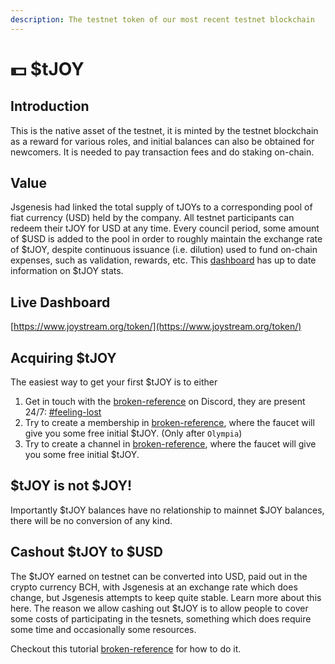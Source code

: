 ```yaml
---
description: The testnet token of our most recent testnet blockchain
---
```


# 💵 $tJOY

## Introduction

This is the native asset of the testnet, it is minted by the testnet blockchain as a reward for various roles, and initial balances can also be obtained for newcomers. It is needed to pay transaction fees and do staking on-chain.

## Value

Jsgenesis had linked the total supply of tJOYs to a corresponding pool of fiat currency (USD) held by the company. All testnet participants can redeem their tJOY for USD at any time. Every council period, some amount of $USD is added to the pool in order to roughly maintain the exchange rate of $tJOY, despite continuous issuance (i.e. dilution) used to fund on-chain expenses, such as validation, rewards, etc. This [dashboard](http://www.joystrem) has up to date information on $tJOY stats.

## Live Dashboard

[https://www.joystream.org/token/](https://www.joystream.org/token/)

## Acquiring $tJOY

The easiest way to get your first $tJOY is to either

1. Get in touch with the [broken-reference](broken-reference/ "mention") on Discord, they are present 24/7: [#feeling-lost](../#feeling-lost "mention")
2. Try to create a membership in [broken-reference](broken-reference/ "mention"), where the faucet will give you some free initial $tJOY. (Only after `Olympia`)
3. Try to create a channel in [broken-reference](broken-reference/ "mention"), where the faucet will give you some free initial $tJOY.

## $tJOY is not $JOY!

Importantly $tJOY balances have no relationship to mainnet $JOY balances, there will be no conversion of any kind.

## Cashout $tJOY to $USD

The $tJOY earned on testnet can be converted into USD, paid out in the crypto currency BCH, with Jsgenesis at an exchange rate which does change, but Jsgenesis attempts to keep quite stable. Learn more about this here. The reason we allow cashing out $tJOY is to allow people to cover some costs of participating in the tesnets, something which does require some time and occasionally some resources.

Checkout this tutorial [broken-reference](broken-reference/ "mention") for how to do it.
